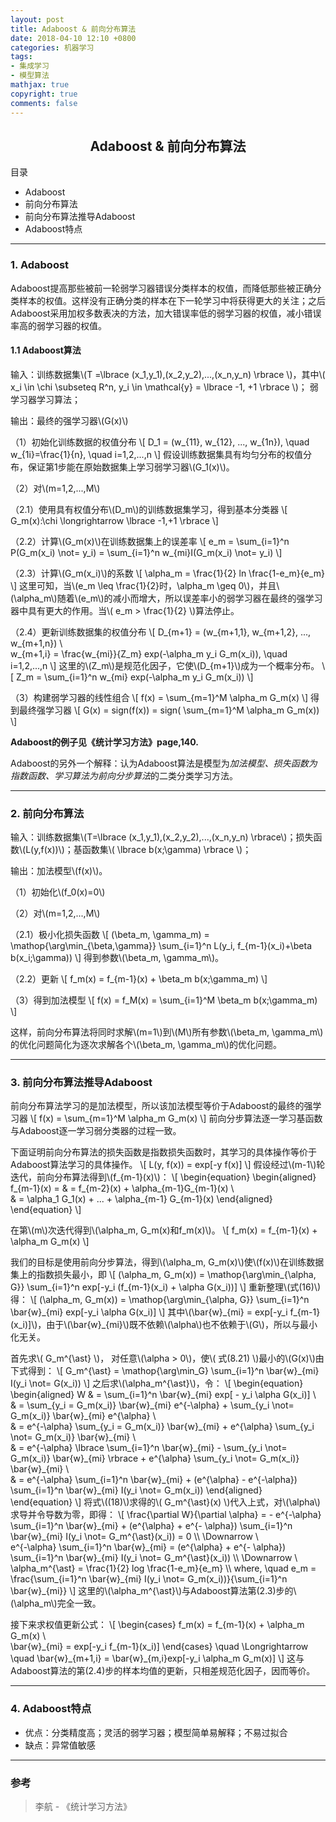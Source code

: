 ```yaml
---
layout: post
title: Adaboost & 前向分布算法
date: 2018-04-10 12:10 +0800
categories: 机器学习
tags:
- 集成学习
- 模型算法
mathjax: true
copyright: true
comments: false
---
```


## <center>Adaboost & 前向分布算法</center>

目录
* Adaboost
* 前向分布算法
* 前向分布算法推导Adaboost
* Adaboost特点

----------

### 1. Adaboost

Adaboost提高那些被前一轮弱学习器错误分类样本的权值，而降低那些被正确分类样本的权值。这样没有正确分类的样本在下一轮学习中将获得更大的关注；之后Adaboost采用加权多数表决的方法，加大错误率低的弱学习器的权值，减小错误率高的弱学习器的权值。

#### 1.1 Adaboost算法

输入：训练数据集\\(T =\lbrace (x\_1,y\_1),(x\_2,y\_2),...,(x\_n,y\_n) \rbrace \\)，其中\\( x\_i \in \chi \subseteq R^n, y\_i \in \mathcal{y} = \lbrace -1, +1 \rbrace \\)； 弱学习器学习算法；

输出：最终的强学习器\\(G(x)\\)

（1）初始化训练数据的权值分布
\\[
D\_1 = (w\_{11}, w\_{12}, ..., w\_{1n}), \quad w\_{1i}=\frac{1}{n}, \quad i=1,2,...,n
\\]
假设训练数据集具有均匀分布的权值分布，保证第1步能在原始数据集上学习弱学习器\\(G\_1(x)\\)。

（2）对\\(m=1,2,...,M\\)

（2.1）使用具有权值分布\\(D\_m\\)的训练数据集学习，得到基本分类器
\\[
G\_m(x):\chi \longrightarrow \lbrace -1,+1 \rbrace
\\]

（2.2）计算\\(G\_m(x)\\)在训练数据集上的误差率
\\[
e\_m = \sum\_{i=1}^n P(G\_m(x\_i) \not= y\_i) = \sum\_{i=1}^n w\_{mi}I(G\_m(x\_i) \not= y\_i)
\\]

（2.3）计算\\(G\_m(x\_i)\\)的系数
\\[
\alpha\_m = \frac{1}{2} ln \frac{1-e\_m}{e\_m}
\\]
这里可知，当\\(e\_m \leq \frac{1}{2}时，\alpha\_m \geq 0\\)，并且\\(\alpha\_m\\)随着\\(e\_m\\)的减小而增大，所以误差率小的弱学习器在最终的强学习器中具有更大的作用。当\\( e\_m > \frac{1}{2} \\)算法停止。

（2.4）更新训练数据集的权值分布
\\[
D\_{m+1} = (w\_{m+1,1}, w\_{m+1,2}, ..., w\_{m+1,n}) \\\
w\_{m+1,i} = \frac{w\_{mi}}{Z\_m} exp(-\alpha\_m y\_i G\_m(x\_i)), \quad i=1,2,...,n
\\]
这里的\\(Z\_m\\)是规范化因子，它使\\(D\_{m+1}\\)成为一个概率分布。
\\[
Z\_m = \sum\_{i=1}^n w\_{mi} exp(-\alpha\_m y\_i G\_m(x\_i))
\\]

（3）构建弱学习器的线性组合
\\[
f(x) = \sum\_{m=1}^M \alpha\_m G\_m(x)
\\]
得到最终强学习器
\\[
G(x) = sign(f(x)) = sign( \sum\_{m=1}^M \alpha\_m G\_m(x))
\\]

**Adaboost的例子见《统计学习方法》page,140.**

Adaboost的另外一个解释：认为Adaboost算法是模型为*加法模型、损失函数为指数函数、学习算法为前向分步算法*的二类分类学习方法。


-------------

### 2. 前向分布算法

输入：训练数据集\\(T=\lbrace (x\_1,y\_1),(x\_2,y\_2),...,(x\_n,y\_n) \rbrace\\)；损失函数\\(L(y,f(x))\\)；基函数集\\( \lbrace b(x;\gamma) \rbrace \\)；

输出：加法模型\\(f(x)\\)。

（1）初始化\\(f\_0(x)=0\\)

（2）对\\(m=1,2,...,M\\)

（2.1）极小化损失函数
\\[
(\beta\_m, \gamma\_m) = \mathop{\arg\min\_{\beta,\gamma}} \sum\_{i=1}^n L(y\_i, f\_{m-1}(x\_i)+\beta b(x\_i;\gamma))
\\]
得到参数\\(\beta\_m, \gamma\_m\\)。

（2.2）更新
\\[
f\_m(x) = f\_{m-1}(x) + \beta\_m b(x;\gamma\_m)
\\]

（3）得到加法模型
\\[
f(x) = f\_M(x) = \sum\_{i=1}^M \beta\_m b(x;\gamma\_m)
\\]

这样，前向分布算法将同时求解\\(m=1\\)到\\(M\\)所有参数\\(\beta\_m, \gamma\_m\\)的优化问题简化为逐次求解各个\\(\beta\_m, \gamma\_m\\)的优化问题。


---------

### 3. 前向分布算法推导Adaboost

前向分布算法学习的是加法模型，所以该加法模型等价于Adaboost的最终的强学习器
\\[
f(x) = \sum\_{m=1}^M \alpha\_m G\_m(x)
\\]
前向分步算法逐一学习基函数与Adaboost逐一学习弱分类器的过程一致。

下面证明前向分布算法的损失函数是指数损失函数时，其学习的具体操作等价于Adaboost算法学习的具体操作。
\\[
L(y, f(x)) = exp[-y f(x)]
\\]
假设经过\\(m-1\\)轮迭代，前向分布算法得到\\(f\_{m-1}(x)\\)：
\\[
\begin{equation}
\begin{aligned}
f\_{m-1}(x) = 
& = f\_{m-2}(x) + \alpha\_{m-1}G\_{m-1}(x) \\\
& = \alpha\_1 G\_1(x) + ... + \alpha\_{m-1} G\_{m-1}(x)
\end{aligned}
\end{equation}
\\]

在第\\(m\\)次迭代得到\\(\alpha\_m, G\_m(x)和f\_m(x)\\)。
\\[
f\_m(x) = f\_{m-1}(x) + \alpha\_m G\_m(x)
\\]

我们的目标是使用前向分步算法，得到\\(\alpha\_m, G\_m(x)\\)使\\(f(x)\\)在训练数据集上的指数损失最小，即
\\[
(\alpha\_m, G\_m(x)) = \mathop{\arg\min\_{\alpha, G}} \sum\_{i=1}^n exp[-y\_i (f\_{m-1}(x\_i) + \alpha G(x\_i))]
\\]
重新整理\\(式(16)\\)得：
\\[
(\alpha\_m, G\_m(x)) = \mathop{\arg\min\_{\alpha, G}} \sum\_{i=1}^n \bar{w}\_{mi} exp[-y\_i \alpha G(x\_i)]
\\]
其中\\(\bar{w}\_{mi} = exp[-y\_i f\_{m-1}(x\_i)]\\)，由于\\(\bar{w}\_{mi}\\)既不依赖\\(\alpha\\)也不依赖于\\(G\\)，所以与最小化无关。

首先求\\( G\_m^{\ast} \\)， 对任意\\(\alpha > 0\\)，使\\( 式(8.21) \\)最小的\\(G(x)\\)由下式得到：
\\[
G\_m^{\ast} = \mathop{\arg\min\_G} \sum\_{i=1}^n \bar{w}\_{mi} I(y\_i \not= G(x\_i))
\\]
之后求\\(\alpha\_m^{\ast}\\)，令：
\\[
\begin{equation}
\begin{aligned}
W
& = \sum\_{i=1}^n \bar{w}\_{mi} exp[ - y\_i \alpha G(x\_i)] \\\
& = \sum\_{y\_i = G\_m(x\_i)} \bar{w}\_{mi} e^{-\alpha} + \sum\_{y\_i \not= G\_m(x\_i)} \bar{w}\_{mi} e^{\alpha} \\\
& = e^{-\alpha} \sum\_{y\_i = G\_m(x\_i)} \bar{w}\_{mi} + e^{\alpha} \sum\_{y\_i \not= G\_m(x\_i)} \bar{w}\_{mi} \\\
& = e^{-\alpha} \lbrace \sum\_{i=1}^n \bar{w}\_{mi} - \sum\_{y\_i \not= G\_m(x\_i)} \bar{w}\_{mi} \rbrace + e^{\alpha} \sum\_{y\_i \not= G\_m(x\_i)} \bar{w}\_{mi} \\\
& = e^{-\alpha} \sum\_{i=1}^n \bar{w}\_{mi} + (e^{\alpha} - e^{-\alpha}) \sum\_{i=1}^n \bar{w}\_{mi} I(y\_i \not= G\_m(x\_i))
\end{aligned}
\end{equation}
\\]
将式\\((18)\\)求得的\\( G\_m^{\ast}(x) \\)代入上式，对\\(\alpha\\)求导并令导数为零，即得：
\\[
\frac{\partial W}{\partial \alpha} = - e^{-\alpha} \sum\_{i=1}^n \bar{w}\_{mi} + (e^{\alpha} + e^{- \alpha}) \sum\_{i=1}^n \bar{w}\_{mi} I(y\_i \not= G\_m^{\ast}(x\_i)) = 0
\\\ \Downarrow \\\
e^{-\alpha} \sum\_{i=1}^n \bar{w}\_{mi} = (e^{\alpha} + e^{- \alpha}) \sum\_{i=1}^n \bar{w}\_{mi} I(y\_i \not= G\_m^{\ast}(x\_i))
\\\ \Downarrow \\\
\alpha\_m^{\ast} = \frac{1}{2} log \frac{1-e\_m}{e\_m} \\\ 
where, \quad e\_m = \frac{\sum\_{i=1}^n \bar{w}\_{mi} I(y\_i \not= G\_m(x\_i))}{\sum\_{i=1}^n \bar{w}\_{mi}}
\\]
这里的\\(\alpha\_m^{\ast}\\)与Adaboost算法第(2.3)步的\\(\alpha\_m\\)完全一致。

接下来求权值更新公式：
\\[
\begin{cases}
f\_m(x) = f\_{m-1}(x) + \alpha\_m G\_m(x) \\\
\bar{w}\_{mi} = exp[-y\_i f\_{m-1}(x\_i)]
\end{cases}
\quad \Longrightarrow \quad 
\bar{w}\_{m+1,i} = \bar{w}\_{m,i}exp[-y\_i \alpha\_m G\_m(x)]
\\]
这与Adaboost算法的第(2.4)步的样本均值的更新，只相差规范化因子，因而等价。


------------

### 4. Adaboost特点

* 优点：分类精度高；灵活的弱学习器；模型简单易解释；不易过拟合
* 缺点：异常值敏感


--------------

### 参考
>李航 - 《统计学习方法》



